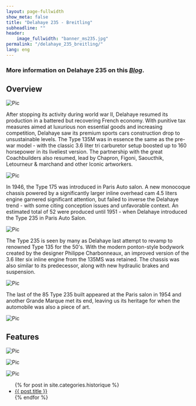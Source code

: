 ```yaml
---
layout: page-fullwidth
show_meta: false
title: "Delahaye 235 - Breitling"
subheadline: ""
header:
    image_fullwidth: "banner_ms235.jpg"
permalink: "/delahaye_235_breitling/"
lang: eng
---
```


### More information on Delahaye 235 on this [*Blog*](https://lesdelahaye235.blogspot.com/).

## Overview

![Pic](/images/page_delahaye235/delahaye235_0.jpg)

After stopping its activity during world war II, Delahaye resumed its production in a battered but recovering French economy. With punitive tax measures aimed at luxurious non essential goods and increasing competition, Delahaye saw its premium sports cars construction drop to unsustainable levels. The Type 135M was in essence the same as the pre-war model - with the classic 3.6 liter tri carburetor setup boosted up to 160 horsepower in its liveliest version. The partnership with the great Coachbuilders also resumed, lead by Chapron, Figoni, Saoucthik, Letourneur & marchand and other Iconic artworkers.

![Pic](/images/page_delahaye235/delahaye235_1.jpg)

In 1946, the Type 175 was introduced in Paris Auto salon. A new monocoque chassis powered by a significantly larger inline overhead cam 4.5 liters engine garnered significant attention, but failed to inverse the Delahaye trend - with some citing conception issues and unfavorable context. An estimated total of 52 were produced until 1951 - when Delahaye introduced the Type 235 in Paris Auto Salon.

![Pic](/images/page_delahaye235/delahaye235_2.jpg)

The Type 235 is seen by many as Delahaye last attempt to revamp to renowned Type 135 for the 50's.  With the modern ponton-style bodywork created by the designer Philippe Charbonneaux, an improved version of the 3.6 liter six inline engine from the 135MS was retained. The chassis was also similar to its predecessor, along with new hydraulic brakes and suspension.

![Pic](/images/page_delahaye235/delahaye235_3.jpg)

The last of the 85 Type 235 built appeared at the Paris salon in 1954 and another Grande Marque met its end, leaving us its heritage for when the automobile was also a piece of art.

![Pic](/images/page_delahaye235/delahaye235_4.jpg)

## Features

![Pic](/images/page_delahaye235/delahaye235_5.jpg)

![Pic](/images/page_delahaye235/delahaye235_6.jpg)

![Pic](/images/page_delahaye235/delahaye235_8.jpg)


<ul>
    {% for post in site.categories.historique %}
    <li><a href="{{ site.url }}{{ site.baseurl }}{{ post.url }}">{{ post.title }}</a></li>
    {% endfor %}
</ul>
